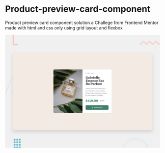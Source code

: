 # Product-preview-card-component

Product preview card component solution a Challege from Frontend Mentor
made with html and css only using grid layout and flexbox
 
![Design preview for the QR code component coding challenge](./design/desktop-preview.jpg)
